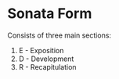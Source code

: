 # Sonata Form

Consists of three main sections:
1. E - Exposition
2. D - Development
3. R - Recapitulation

